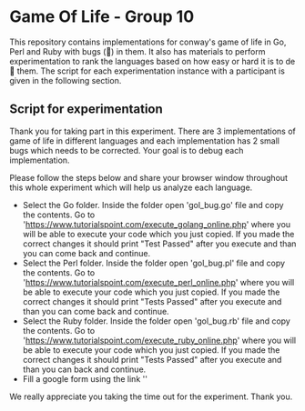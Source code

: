 # Game Of Life - Group 10
This repository contains implementations for conway's game of life in Go, Perl and Ruby with bugs (:bug:) in them. It also has materials to perform experimentation to rank the languages based on how easy or hard it is to de:bug: them. The script for each experimentation instance with a participant is given in the following section. 


## Script for experimentation
Thank you for taking part in this experiment. There are 3 implementations of game of life in different languages and each implementation has 2 small bugs which needs to be corrected. Your goal is to debug each implementation.

Please follow the steps below and share your browser window throughout this whole experiment which will help us analyze each language.
- Select the Go folder. Inside the folder open 'gol_bug.go' file and copy the contents. Go to 'https://www.tutorialspoint.com/execute_golang_online.php' where you will be able to execute your code which you just copied. If you made the correct changes it should print "Test Passed" after you execute and than you can come back and continue.
- Select the Perl folder. Inside the folder open 'gol_bug.pl' file and copy the contents. Go to 'https://www.tutorialspoint.com/execute_perl_online.php' where you will be able to execute your code which you just copied. If you made the correct changes it should print "Tests Passed" after you execute and than you can come back and continue.
- Select the Ruby folder. Inside the folder open 'gol_bug.rb' file and copy the contents. Go to 'https://www.tutorialspoint.com/execute_ruby_online.php' where you will be able to execute your code which you just copied. If you made the correct changes it should print "Tests Passed" after you execute and than you can back and continue.
- Fill a google form using the link ''

We really appreciate you taking the time out for the experiment. Thank you.
